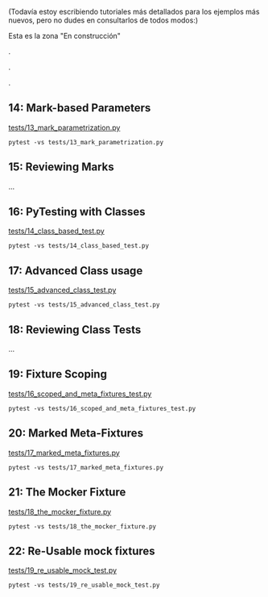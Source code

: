 (Todavía estoy escribiendo tutoriales más detallados para los ejemplos más nuevos, pero no dudes en consultarlos de todos modos:)

Esta es la zona "En construcción"

.

.

.

## 14: Mark-based Parameters

[tests/13_mark_parametrization.py](https://github.com/pluralsight/intro-to-pytest/blob/master/tests/13_mark_parametrization.py)

```
pytest -vs tests/13_mark_parametrization.py
```

## 15: Reviewing Marks

...

## 16: PyTesting with Classes

[tests/14_class_based_test.py](https://github.com/pluralsight/intro-to-pytest/blob/master/tests/14_class_based_test.py)

```
pytest -vs tests/14_class_based_test.py
```

## 17: Advanced Class usage

[tests/15_advanced_class_test.py](https://github.com/pluralsight/intro-to-pytest/blob/master/tests/15_advanced_class_test.py)

```
pytest -vs tests/15_advanced_class_test.py
```

## 18: Reviewing Class Tests

...

## 19: Fixture Scoping

[tests/16_scoped_and_meta_fixtures_test.py](https://github.com/pluralsight/intro-to-pytest/blob/master/tests/16_scoped_and_meta_fixtures_test.py)

```
pytest -vs tests/16_scoped_and_meta_fixtures_test.py
```

## 20: Marked Meta-Fixtures

[tests/17_marked_meta_fixtures.py](https://github.com/pluralsight/intro-to-pytest/blob/master/tests/17_marked_meta_fixtures.py)

```
pytest -vs tests/17_marked_meta_fixtures.py
```

## 21: The Mocker Fixture

[tests/18_the_mocker_fixture.py](https://github.com/pluralsight/intro-to-pytest/blob/master/tests/18_the_mocker_fixture.py)

```
pytest -vs tests/18_the_mocker_fixture.py
```

## 22: Re-Usable mock fixtures

[tests/19_re_usable_mock_test.py](https://github.com/pluralsight/intro-to-pytest/blob/master/tests/19_re_usable_mock_test.py)

```
pytest -vs tests/19_re_usable_mock_test.py
```
